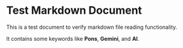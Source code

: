 # Test Markdown Document

This is a test document to verify markdown file reading functionality.

It contains some keywords like **Pons**, **Gemini**, and **AI**.
